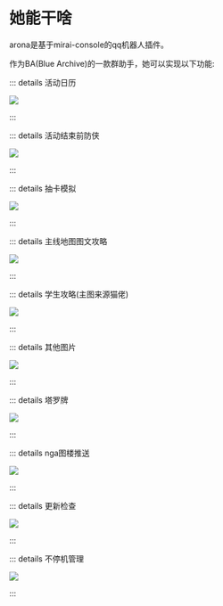 # 她能干啥

arona是基于mirai-console的qq机器人插件。

作为BA(Blue Archive)的一款群助手，她可以实现以下功能:

::: details 活动日历

<img src="/image/what-is/activity-calendar.png" />

:::

::: details 活动结束前防侠

<img src="/image/what-is/activity-notify.png" />

:::

::: details 抽卡模拟

<img src="/image/what-is/activity-calendar.png" />

:::

::: details 主线地图图文攻略

<img src="/image/what-is/activity-calendar.png" />

:::

::: details 学生攻略(主图来源猫佬)

<img src="/image/what-is/activity-calendar.png" />

:::

::: details 其他图片

<img src="/image/what-is/activity-calendar.png" />

:::

::: details 塔罗牌

<img src="/image/what-is/activity-calendar.png" />

:::

::: details nga图楼推送

<img src="/image/what-is/activity-calendar.png" />

:::

::: details 更新检查

<img src="/image/what-is/activity-calendar.png" />

:::

::: details 不停机管理

<img src="/image/what-is/activity-calendar.png" />

:::
